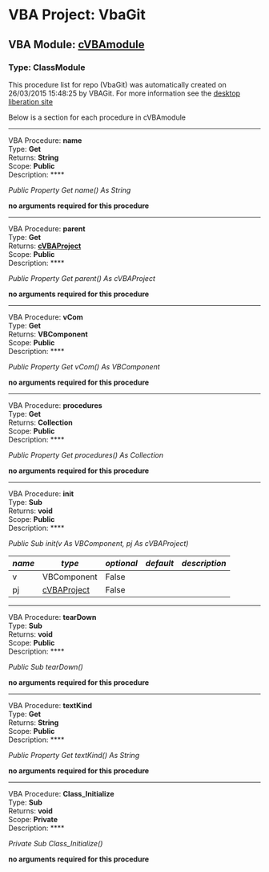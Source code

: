 # VBA Project: **VbaGit**
## VBA Module: **[cVBAmodule](/libraries/cVBAmodule.cls "source is here")**
### Type: ClassModule  

This procedure list for repo (VbaGit) was automatically created on 26/03/2015 15:48:25 by VBAGit.
For more information see the [desktop liberation site](http://ramblings.mcpher.com/Home/excelquirks/drivesdk/gettinggithubready "desktop liberation")

Below is a section for each procedure in cVBAmodule

---
VBA Procedure: **name**  
Type: **Get**  
Returns: **String**  
Scope: **Public**  
Description: ****  

*Public Property Get name() As String*  

**no arguments required for this procedure**


---
VBA Procedure: **parent**  
Type: **Get**  
Returns: **[cVBAProject](/libraries/cVBAProject_cls.md "cVBAProject")**  
Scope: **Public**  
Description: ****  

*Public Property Get parent() As cVBAProject*  

**no arguments required for this procedure**


---
VBA Procedure: **vCom**  
Type: **Get**  
Returns: **VBComponent**  
Scope: **Public**  
Description: ****  

*Public Property Get vCom() As VBComponent*  

**no arguments required for this procedure**


---
VBA Procedure: **procedures**  
Type: **Get**  
Returns: **Collection**  
Scope: **Public**  
Description: ****  

*Public Property Get procedures() As Collection*  

**no arguments required for this procedure**


---
VBA Procedure: **init**  
Type: **Sub**  
Returns: **void**  
Scope: **Public**  
Description: ****  

*Public Sub init(v As VBComponent, pj As cVBAProject)*  

*name*|*type*|*optional*|*default*|*description*
---|---|---|---|---
v|VBComponent|False||
pj|[cVBAProject](/libraries/cVBAProject_cls.md "cVBAProject")|False||


---
VBA Procedure: **tearDown**  
Type: **Sub**  
Returns: **void**  
Scope: **Public**  
Description: ****  

*Public Sub tearDown()*  

**no arguments required for this procedure**


---
VBA Procedure: **textKind**  
Type: **Get**  
Returns: **String**  
Scope: **Public**  
Description: ****  

*Public Property Get textKind() As String*  

**no arguments required for this procedure**


---
VBA Procedure: **Class_Initialize**  
Type: **Sub**  
Returns: **void**  
Scope: **Private**  
Description: ****  

*Private Sub Class_Initialize()*  

**no arguments required for this procedure**
